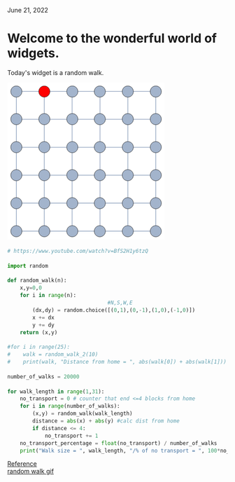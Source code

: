 June 21, 2022  

Welcome to the wonderful world of widgets.  
==========================================

Today's widget is a random walk.

![random walk](https://raw.githubusercontent.com/iceboxice/iceboxice.github.io/main/_posts/img/random_walk.gif)  

```python
# https://www.youtube.com/watch?v=BfS2H1y6tzQ

import random

def random_walk(n):
    x,y=0,0
    for i in range(n):
                                #N,S,W,E
        (dx,dy) = random.choice([(0,1),(0,-1),(1,0),(-1,0)])
        x += dx
        y += dy
    return (x,y)

#for i in range(25):
#    walk = random_walk_2(10)
#    print(walk, "Distance from home = ", abs(walk[0]) + abs(walk[1]))

number_of_walks = 20000

for walk_length in range(1,31):
    no_transport = 0 # counter that end <=4 blocks from home
    for i in range(number_of_walks):
        (x,y) = random_walk(walk_length)
        distance = abs(x) + abs(y) #calc dist from home
        if distance <= 4:
            no_transport += 1
    no_transport_percentage = float(no_transport) / number_of_walks
    print("Walk size = ", walk_length, "/% of no transport = ", 100*no_transport_percentage)
```
<ins>Reference</ins>  
[random walk gif](https://mathematica.stackexchange.com/questions/156626/generate-random-walk-on-a-graph)
